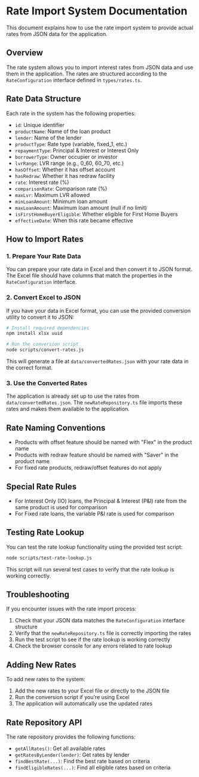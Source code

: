 # Rate Import System Documentation

This document explains how to use the rate import system to provide actual rates from JSON data for the application.

## Overview

The rate system allows you to import interest rates from JSON data and use them in the application. The rates are structured according to the `RateConfiguration` interface defined in `types/rates.ts`.

## Rate Data Structure

Each rate in the system has the following properties:

- `id`: Unique identifier
- `productName`: Name of the loan product
- `lender`: Name of the lender
- `productType`: Rate type (variable, fixed_1, etc.)
- `repaymentType`: Principal & Interest or Interest Only
- `borrowerType`: Owner occupier or investor
- `lvrRange`: LVR range (e.g., 0_60, 60_70, etc.)
- `hasOffset`: Whether it has offset account
- `hasRedraw`: Whether it has redraw facility
- `rate`: Interest rate (%)
- `comparisonRate`: Comparison rate (%)
- `maxLvr`: Maximum LVR allowed
- `minLoanAmount`: Minimum loan amount
- `maxLoanAmount`: Maximum loan amount (null if no limit)
- `isFirstHomeBuyerEligible`: Whether eligible for First Home Buyers
- `effectiveDate`: When this rate became effective

## How to Import Rates

### 1. Prepare Your Rate Data

You can prepare your rate data in Excel and then convert it to JSON format. The Excel file should have columns that match the properties in the `RateConfiguration` interface.

### 2. Convert Excel to JSON

If you have your data in Excel format, you can use the provided conversion utility to convert it to JSON:

```bash
# Install required dependencies
npm install xlsx uuid

# Run the conversion script
node scripts/convert-rates.js
```

This will generate a file at `data/convertedRates.json` with your rate data in the correct format.

### 3. Use the Converted Rates

The application is already set up to use the rates from `data/convertedRates.json`. The `newRateRepository.ts` file imports these rates and makes them available to the application.

## Rate Naming Conventions

- Products with offset feature should be named with "Flex" in the product name
- Products with redraw feature should be named with "Saver" in the product name
- For fixed rate products, redraw/offset features do not apply

## Special Rate Rules

- For Interest Only (IO) loans, the Principal & Interest (P&I) rate from the same product is used for comparison
- For Fixed rate loans, the variable P&I rate is used for comparison

## Testing Rate Lookup

You can test the rate lookup functionality using the provided test script:

```bash
node scripts/test-rate-lookup.js
```

This script will run several test cases to verify that the rate lookup is working correctly.

## Troubleshooting

If you encounter issues with the rate import process:

1. Check that your JSON data matches the `RateConfiguration` interface structure
2. Verify that the `newRateRepository.ts` file is correctly importing the rates
3. Run the test script to see if the rate lookup is working correctly
4. Check the browser console for any errors related to rate lookup

## Adding New Rates

To add new rates to the system:

1. Add the new rates to your Excel file or directly to the JSON file
2. Run the conversion script if you're using Excel
3. The application will automatically use the updated rates

## Rate Repository API

The rate repository provides the following functions:

- `getAllRates()`: Get all available rates
- `getRatesByLender(lender)`: Get rates by lender
- `findBestRate(...)`: Find the best rate based on criteria
- `findEligibleRates(...)`: Find all eligible rates based on criteria